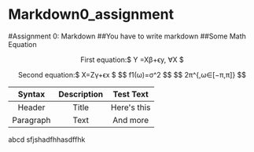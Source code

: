 # Markdown0_assignment
#Assignment 0: Markdown
##You have to write markdown
##Some Math Equation
<p align = "center">First equation:$ Y =Xβ+ϵy, ∀X $
<p align = "center">Second equation:$ X=Zγ+ϵx $
$$ f1(ω)=σ^2 $$
$$ 2π^{,ω∈[−π,π]} $$

|Syntax | Description | Test Text |
|:---------:|:-----------:|:----------:|
|Header|Title|Here's this|
|Paragraph|Text|And more| 
abcd sfjshadfhhasdffhk